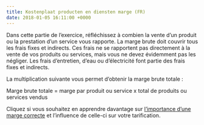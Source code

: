```yaml
---
title: Kostenplaat producten en diensten marge (FR)
date: 2018-01-05 16:11:00 +0000
---
```

Dans cette partie de l’exercice, réfléchissez à combien la vente d’un produit ou la prestation d’un service vous rapporte. La marge brute doit couvrir tous les frais fixes et indirects. Ces frais ne se rapportent pas directement à la vente de vos produits ou services, mais vous ne devez évidemment pas les négliger. Les frais d’entretien, d’eau ou d’électricité font partie des frais fixes et indirects.

La multiplication suivante vous permet d’obtenir la marge brute totale :

Marge brute totale = marge par produit ou service x total de produits ou services vendus

  
Cliquez si vous souhaitez en apprendre davantage sur [l’importance d’une marge correcte](http://www.xerius.be/blog/plak-de-juiste-prijs-op-je-product-en-dienst%20) et l’influence de celle-ci sur votre tarification.